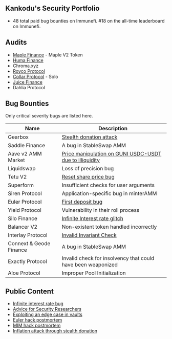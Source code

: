
## Kankodu's Security Portfolio  

* 48 total paid bug bounties on Immunefi. #18 on the all-time leaderboard on Immunefi.  

## Audits  

- [Maple Finance](https://cantina.xyz/portfolio/d40de8f6-ffdf-4b70-86bc-e4dff0607917) - Maple V2 Token  
- [Huma Finance](https://github.com/spearbit/portfolio/blob/master/pdfs/Huma-2024-Spearbit-Security-Review.pdf)  
- Chroma.xyz  
- [Royco Protocol](https://cantina.xyz/portfolio/b99b673a-6790-4364-b76b-e8e3202464d2)  
- [Collar Protocol](https://cantina.xyz/portfolio/5d300ba8-b59a-4b83-a436-56077b2fa4e9) - Solo  
- [Juice Finance](https://drive.google.com/file/d/1c_UwZvIcb_gnkvkM91RWk0cfMU05xcha/view)  
- Dahlia Protocol  

## Bug Bounties  

Only critical severity bugs are listed here.  

| Name                  | Description                                          |
|-----------------------|------------------------------------------------------|
| Gearbox               | [Stealth donation attack](https://x.com/kankodu/status/1771229163942474096) |  
| Saddle Finance        | A bug in StableSwap AMM                             |  
| Aave v2 AMM Market    | [Price manipulation on GUNI USDC-USDT due to illiquidity](https://governance.aave.com/t/bgd-bug-bounties-proposal/13077#h-4-risk-of-price-manipulation-on-guni-usdcudst-due-to-illiquidity-9) |  
| Liquidswap            | Loss of precision bug                               |  
| Tetu V2               | [Reset share price bug](https://x.com/kankodu/status/1685320718870032384) |  
| Superform             | Insufficient checks for user arguments              |  
| Siren Protocol        | Application-specific bug in minterAMM               |  
| Euler Protocol        | [First deposit bug](https://x.com/kankodu/status/1698992720637997305) |  
| Yield Protocol        | Vulnerability in their roll process                 |  
| Silo Finance          | [Infinite Interest rate glitch](https://x.com/kankodu/status/1551861199897505793) |  
| Balancer V2           | Non-existent token handled incorrectly              |  
| Interlay Protocol     | [Invalid Invariant Check](https://x.com/kankodu/status/1796122807773904959) |  
| Connext & Geode Finance | A bug in StableSwap AMM                            |  
| Exactly Protocol      | Invalid check for insolvency that could have been weaponized |  
| Aloe Protocol         | Improper Pool Initialization                        |  

## Public Content  

* [Infinite interest rate bug](https://twitter.com/kankodu/status/1669833829203476480)  
* [Advice for Security Researchers](https://twitter.com/kankodu/status/1676256606110224384)  
* [Exploiting an edge case in vaults](https://twitter.com/kankodu/status/1685320718870032384)  
* [Euler hack postmortem](https://twitter.com/kankodu/status/1698992717089604064)  
* [MIM hack postmortem](https://twitter.com/kankodu/status/1752581744803680680)  
* [Inflation attack through stealth donation](https://twitter.com/kankodu/status/1771229163942474096)  

